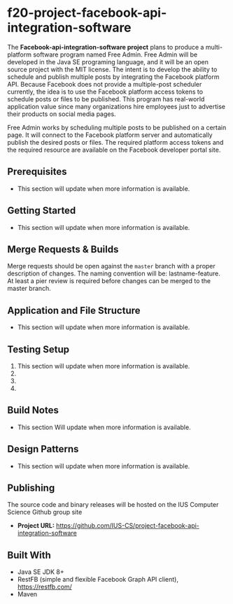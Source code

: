 # f20-project-facebook-api-integration-software

The **Facebook-api-integration-software project** plans to produce a multi-platform software program named Free Admin. Free Admin will be developed in the Java SE programing language, and it will be an open source project with the MIT license. The intent is to develop the ability to schedule and publish multiple posts by integrating the Facebook platform API. Because Facebook does not provide a multiple-post scheduler currently, the idea is to use the Facebook platform access tokens to schedule posts or files to be published. This program has real-world application value since many organizations hire employees just to advertise their products on social media pages.

Free Admin works by scheduling multiple posts to be published on a certain page.
It will connect to the Facebook platform server and automatically publish the desired posts or files. The required platform access tokens and the required resource are available on the Facebook developer portal site. 

## Prerequisites

* This section will update when more information is available.

## Getting Started
* This section will update when more information is available.

## Merge Requests & Builds

Merge requests should be open against the `master` branch with a proper description of changes. The naming convention will be: lastname-feature. At least a pier review is required before changes can be merged to the master branch.

## Application and File Structure

* This section will update when more information is available.

## Testing Setup

1. This section will update when more information is available.
2.
3.
4. 

## Build Notes

* This section Will update when more information is available.

## Design Patterns

- This section will update when more information is available.

## Publishing

The source code and binary releases will be hosted on the IUS Computer Science Github group site
- **Project URL:** https://github.com/IUS-CS/project-facebook-api-integration-software

## Built With
- Java SE JDK 8+
- RestFB (simple and flexible Facebook Graph API client), https://restfb.com/
- Maven
